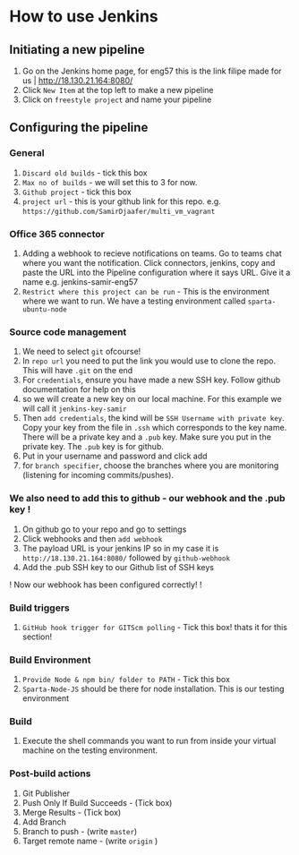 # How to use Jenkins

## Initiating a new pipeline

1. Go on the Jenkins home page, for eng57 this is the link filipe made for us | http://18.130.21.164:8080/
2. Click `New Item` at the top left to make a new pipeline 
3. Click on `freestyle project` and name your pipeline

## Configuring the pipeline
### General

1. `Discard old builds` - tick this box
2. `Max no of builds` - we will set this to 3 for now.
3. `Github project` - tick this box
4. `project url` - this is your github link for this repo. e.g. `https://github.com/SamirDjaafer/multi_vm_vagrant`

### Office 365 connector

1. Adding a webhook to recieve notifications on teams. Go to teams chat where you want the notification. Click connectors, jenkins, copy and paste the URL into the Pipeline configuration where it says URL. Give it a name e.g. jenkins-samir-eng57
2. `Restrict where this project can be run` - This is the environment where we want to run. We have a testing environment called `sparta-ubuntu-node`

### Source code management

1. We need to select `git` ofcourse!
2. In `repo url` you need to put the link you would use to clone the repo. This will have `.git` on the end
3. For `credentials`, ensure you have made a new SSH key. Follow github documentation for help on this
4. so we will create a new key on our local machine. For this example we will call it `jenkins-key-samir`
5. Then `add credentials`, the kind will be `SSH Username with private key`. Copy your key from the file in `.ssh` which corresponds to the key name. There will be a private key and a `.pub` key. Make sure you put in the private key. The `.pub` key is for github.
6. Put in your username and password and click add
7. for `branch specifier`, choose the branches where you are monitoring (listening for incoming commits/pushes).

### We also need to add this to github - our webhook and the .pub key !

1. On github go to your repo and go to settings
2. Click webhooks and then `add webhook`
3. The payload URL is your jenkins IP so in my case it is `http://18.130.21.164:8080/` followed by `github-webhook` 
4. Add the .pub SSH key to our Github list of SSH keys

! Now our webhook has been configured correctly! !

### Build triggers

1. `GitHub hook trigger for GITScm polling` - Tick this box! thats it for this section!

### Build Environment

1. `Provide Node & npm bin/ folder to PATH` - Tick this box
2. `Sparta-Node-JS` should be there for node installation. This is our testing environment

### Build 

1. Execute the shell commands you want to run from inside your virtual machine on the testing environment.

### Post-build actions
1. Git Publisher
2. Push Only If Build Succeeds - (Tick box)
3. Merge Results - (Tick box)
4. Add Branch
5. Branch to push - (write `master`)
6. Target remote name - (write `origin` )
